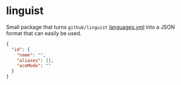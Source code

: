 # linguist

Small package that turns `github/linguist` [languages.yml](https://github.com/github/linguist/blob/master/lib/linguist/languages.yml) into a JSON format that can easily be used.

```json
{
  "id": {
    "name": "",
    "aliases": [],
    "aceMode": ""
  }
}
```
